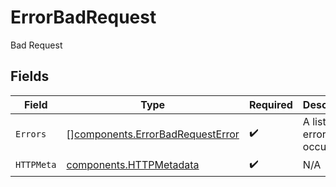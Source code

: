 # ErrorBadRequest

Bad Request


## Fields

| Field                                                                                | Type                                                                                 | Required                                                                             | Description                                                                          |
| ------------------------------------------------------------------------------------ | ------------------------------------------------------------------------------------ | ------------------------------------------------------------------------------------ | ------------------------------------------------------------------------------------ |
| `Errors`                                                                             | [][components.ErrorBadRequestError](../../models/components/errorbadrequesterror.md) | :heavy_check_mark:                                                                   | A list of errors that occurred.                                                      |
| `HTTPMeta`                                                                           | [components.HTTPMetadata](../../models/components/httpmetadata.md)                   | :heavy_check_mark:                                                                   | N/A                                                                                  |